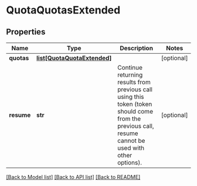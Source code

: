 # QuotaQuotasExtended

## Properties
Name | Type | Description | Notes
------------ | ------------- | ------------- | -------------
**quotas** | [**list[QuotaQuotaExtended]**](QuotaQuotaExtended.md) |  | [optional] 
**resume** | **str** | Continue returning results from previous call using this token (token should come from the previous call, resume cannot be used with other options). | [optional] 

[[Back to Model list]](../README.md#documentation-for-models) [[Back to API list]](../README.md#documentation-for-api-endpoints) [[Back to README]](../README.md)


